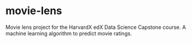 # movie-lens
Movie lens project for the HarvardX edX Data Science Capstone course. A machine learning algorithm to predict movie ratings.
